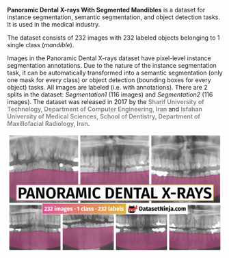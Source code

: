 **Panoramic Dental X-rays With Segmented Mandibles** is a dataset for instance segmentation, semantic segmentation, and object detection tasks. It is used in the medical industry. 

The dataset consists of 232 images with 232 labeled objects belonging to 1 single class (*mandible*).

Images in the Panoramic Dental X-rays dataset have pixel-level instance segmentation annotations. Due to the nature of the instance segmentation task, it can be automatically transformed into a semantic segmentation (only one mask for every class) or object detection (bounding boxes for every object) tasks. All images are labeled (i.e. with annotations). There are 2 splits in the dataset: *Segmentation1* (116 images) and *Segmentation2* (116 images). The dataset was released in 2017 by the <span style="font-weight: 600; color: grey; border-bottom: 1px dashed #d3d3d3;">Sharif University of Technology, Department of Computer Engineering, Iran</span> and <span style="font-weight: 600; color: grey; border-bottom: 1px dashed #d3d3d3;">Isfahan University of Medical Sciences, School of Dentistry, Department of Maxillofacial Radiology, Iran</span>.

<img src="https://github.com/dataset-ninja/dental-panoramic-x-rays/raw/main/visualizations/poster.png">
